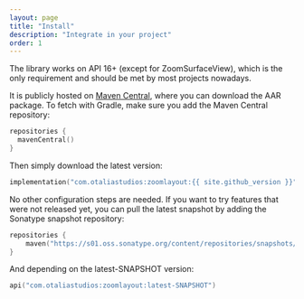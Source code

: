 ```yaml
---
layout: page
title: "Install"
description: "Integrate in your project"
order: 1
---
```


The library works on API 16+ (except for ZoomSurfaceView), which is the only requirement and 
should be met by most projects nowadays.

It is publicly hosted on [Maven Central](https://repo.maven.apache.org/maven2/com/otaliastudios), where you
can download the AAR package. To fetch with Gradle, make sure you add the Maven Central repository:

```kotlin
repositories {
  mavenCentral()
}
```

Then simply download the latest version:

```kotlin
implementation("com.otaliastudios:zoomlayout:{{ site.github_version }}")
```

No other configuration steps are needed. If you want to try features that were not released yet,
you can pull the latest snapshot by adding the Sonatype snapshot repository:

```kotlin
repositories {
    maven("https://s01.oss.sonatype.org/content/repositories/snapshots/")
}
```

And depending on the latest-SNAPSHOT version:

```kotlin
api("com.otaliastudios:zoomlayout:latest-SNAPSHOT")
```